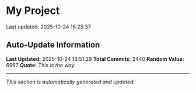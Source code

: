 # My Project


Last updated: 2025-10-24 16:25:37















































































































































































































































































































































































































































































































































































































































































































































































































































































































































































































































































































































































































































































































































































































































































































































































































































































































































































































































































































































































































































































































































































































































































































































































































































































































































































































































































































































































































































































































































## Auto-Update Information

**Last Updated:** 2025-10-24 16:51:29
**Total Commits:** 2440
**Random Value:** 6967
**Quote:** _This is the way._

---
_This section is automatically generated and updated._